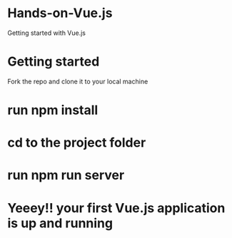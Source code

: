 # Hands-on-Vue.js
Getting started with Vue.js

# Getting started
Fork the repo and clone it  to your local machine
# run npm install
# cd to the project folder
# run npm run server

# Yeeey!! your first Vue.js application is up and running
